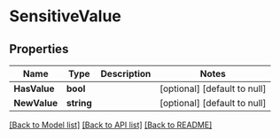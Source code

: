 # SensitiveValue

## Properties
Name | Type | Description | Notes
------------ | ------------- | ------------- | -------------
**HasValue** | **bool** |  | [optional] [default to null]
**NewValue** | **string** |  | [optional] [default to null]

[[Back to Model list]](../README.md#documentation-for-models) [[Back to API list]](../README.md#documentation-for-api-endpoints) [[Back to README]](../README.md)


